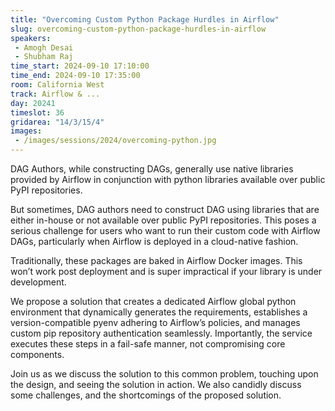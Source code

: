 ```yaml
---
title: "Overcoming Custom Python Package Hurdles in Airflow"
slug: overcoming-custom-python-package-hurdles-in-airflow
speakers:
 - Amogh Desai
 - Shubham Raj
time_start: 2024-09-10 17:10:00
time_end: 2024-09-10 17:35:00
room: California West
track: Airflow & ...
day: 20241
timeslot: 36
gridarea: "14/3/15/4"
images: 
 - /images/sessions/2024/overcoming-python.jpg
---
```


DAG Authors, while constructing DAGs, generally use native libraries provided by Airflow in conjunction with python libraries available over public PyPI repositories.
 
But sometimes, DAG authors need to construct DAG using libraries that are either in-house or not available over public PyPI repositories. This poses a serious challenge for users who want to run their custom code with Airflow DAGs, particularly when Airflow is deployed in a cloud-native fashion.
 
Traditionally, these packages are baked in Airflow Docker images. This won’t work post deployment and is super impractical if your library is under development.
 
We propose a solution that creates a dedicated Airflow global python environment that dynamically generates the requirements, establishes a version-compatible pyenv adhering to Airflow’s policies, and manages custom pip repository authentication seamlessly. Importantly, the service executes these steps in a fail-safe manner, not compromising core components.
 
Join us as we discuss the solution to this common problem, touching upon the design, and seeing the solution in action. We also candidly discuss some challenges, and the shortcomings of the proposed solution.
